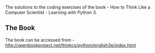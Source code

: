 The solutions to the coding exercises of the book - How to Think Like a Computer Scientist - Learning with Python 3.

## The Book

The book can be accessed from - http://openbookproject.net/thinkcs/python/english3e/index.html